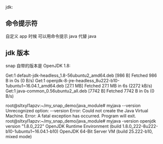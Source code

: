 

jdk:



命令提示符
-------

自定义 app 时候 可以用命令提示 java 代替 java


jdk 版本
----------
snap 自带的版本是 OpenJDK 1.8:

Get:1 default-jdk-headless_1.8-56ubuntu2_amd64.deb [986 B]
Fetched 986 B in 0s (0 B/s)
Get:1 openjdk-8-jre-headless_8u222-b10-1ubuntu1~16.04.1_amd64.deb [27.1 MB]
Fetched 27.1 MB in 6s (2272 kB/s)
Get:1 java-common_0.56ubuntu2_all.deb [7742 B]
Fetched 7742 B in 0s (0 B/s)


root@sltxyl1apzv:~/my_snap_demo/java_module# myjava  --version
Unrecognized option: --version
Error: Could not create the Java Virtual Machine.
Error: A fatal exception has occurred. Program will exit.
root@sltxyl1apzv:~/my_snap_demo/java_module# myjava  -version
openjdk version "1.8.0_222"
OpenJDK Runtime Environment (build 1.8.0_222-8u222-b10-1ubuntu1~16.04.1-b10)
OpenJDK 64-Bit Server VM (build 25.222-b10, mixed mode)



